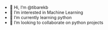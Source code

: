 - 👋 Hi, I’m @tibarekb
- 👀 I’m interested in Machine Learning 
- 🌱 I’m currently learning python
- 💞️ I’m looking to collaborate on python projects 


<!---
tibarekb/tibarekb is a ✨ special ✨ repository because its `README.md` (this file) appears on your GitHub profile.
You can click the Preview link to take a look at your changes.
--->
